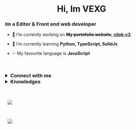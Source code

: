 <h1 align="center" >Hi, Im VEXG</h1>
<h3>Im a Editor & Front end web developer</h3>

- 🔭 I’m currently working on **~~My portofolio website~~, [cilok-v3](https://github.com/VEXG/cilok-v3)**

- 🌱 I’m currently learning **Python, TypeScript, SolidJs**

- ✨ My favourite language is **JavaScript**
<br>
<h3><details>
    <summary align="left">Connect with me</summary><h3>
    <a target="_blank" href="https://www.instagram.com/h_3loo/">
        <img src="https://img.shields.io/badge/instagram-svg?&style=for-the-badge&logo=instagram&logoColor=white&color=dd336d" alt="Instagram">
    </a>
</details>
<details>
    <summary align="left">Knowledges</summary>
        <img src="https://img.shields.io/badge/html-svg?&style=for-the-badge&logo=html5&logoColor=white&color=eb6329" alt="HTML">
        <img src="https://img.shields.io/badge/css-svg?&style=for-the-badge&logo=css3&logoColor=white&color=006db5" alt="CSS">
        <img src="https://img.shields.io/badge/javascript-svg?&style=for-the-badge&logo=javascript&logoColor=black&color=e9d54c" alt="Javascript">
        <img src="https://img.shields.io/badge/typescript-svg?&style=for-the-badge&logo=typescript&logoColor=white&color=3178c6" alt="Typescript">
        <img src="https://img.shields.io/badge/python-svg?&style=for-the-badge&logo=python&logoColor=white&color=3371a3" alt="Python">
        <img src="https://img.shields.io/badge/c++-svg?&style=for-the-badge&logo=cplusplus&logoColor=white&color=00599d" alt="C++">
</details>
</h3>
<br>
<p>
    &nbsp;
    <img align="center" src="https://github-readme-stats.vercel.app/api?username=VEXG&show_icons=true&locale=en&count_private=true&theme=github_dark"/>
</p>
<br>
<p>
    &nbsp;
    <img align="center" src="https://github-readme-stats.vercel.app/api/top-langs/?username=VEXG&show_icons=true&locale=en&count_private=true&layout=compact&theme=github_dark"/>
</p>